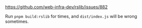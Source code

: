 https://github.com/web-infra-dev/rslib/issues/882

Run `pnpm build:rslib` for times, and `dist/index.js` will be wrong sometimes.
